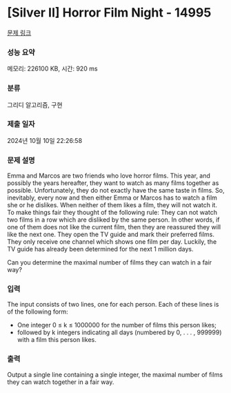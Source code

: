 # [Silver II] Horror Film Night - 14995 

[문제 링크](https://www.acmicpc.net/problem/14995) 

### 성능 요약

메모리: 226100 KB, 시간: 920 ms

### 분류

그리디 알고리즘, 구현

### 제출 일자

2024년 10월 10일 22:26:58

### 문제 설명

<p>Emma and Marcos are two friends who love horror films. This year, and possibly the years hereafter, they want to watch as many films together as possible. Unfortunately, they do not exactly have the same taste in films. So, inevitably, every now and then either Emma or Marcos has to watch a film she or he dislikes. When neither of them likes a film, they will not watch it. To make things fair they thought of the following rule: They can not watch two films in a row which are disliked by the same person. In other words, if one of them does not like the current film, then they are reassured they will like the next one. They open the TV guide and mark their preferred films. They only receive one channel which shows one film per day. Luckily, the TV guide has already been determined for the next 1 million days.</p>

<p>Can you determine the maximal number of films they can watch in a fair way?</p>

### 입력 

 <p>The input consists of two lines, one for each person. Each of these lines is of the following form:</p>

<ul>
	<li>One integer 0 ≤ k ≤ 1000000 for the number of films this person likes;</li>
	<li>followed by k integers indicating all days (numbered by 0, . . . , 999999) with a film this person likes.</li>
</ul>

### 출력 

 <p>Output a single line containing a single integer, the maximal number of films they can watch together in a fair way.</p>

